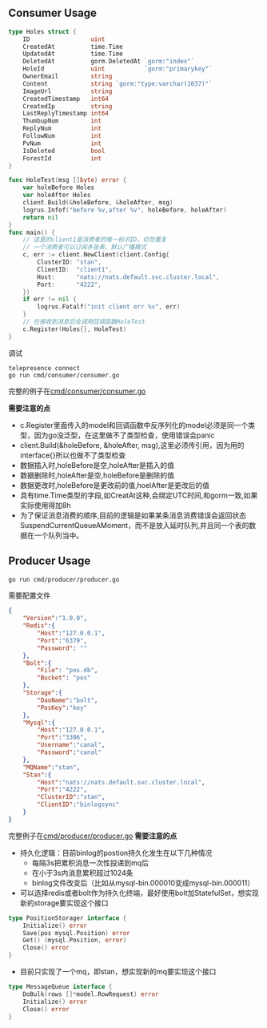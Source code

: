 ## Consumer Usage
``` go
type Holes struct {
	ID                 uint
	CreatedAt          time.Time
	UpdatedAt          time.Time
	DeletedAt          gorm.DeletedAt `gorm:"index"`
	HoleId             uint           `gorm:"primarykey"`
	OwnerEmail         string
	Content            string `gorm:"type:varchar(1037)"`
	ImageUrl           string
	CreatedTimestamp   int64
	CreatedIp          string
	LastReplyTimestamp int64
	ThumbupNum         int
	ReplyNum           int
	FollowNum          int
	PvNum              int
	IsDeleted          bool
	ForestId           int 
}

func HoleTest(msg []byte) error {
	var holeBefore Holes
	var holeAfter Holes
	client.Build(&holeBefore, &holeAfter, msg)
	logrus.Infof("before %v,after %v", holeBefore, holeAfter)
	return nil
}
func main() {
    // 这里的client1是消费者的唯一标识ID，切勿重复
    // 一个消费者可以订阅多张表，默认广播模式
    c, err := client.NewClient(client.Config{
		ClusterID: "stan",
		ClientID:  "client1",
		Host:      "nats://nats.default.svc.cluster.local",
		Port:      "4222",
	})
    if err != nil {
	    logrus.Fatalf("init client err %v", err)
    }
    // 在接收到消息后会调用回调函数HoleTest
    c.Register(Holes{}, HoleTest)
}
```
调试
```shell
telepresence connect
go run cmd/consumer/consumer.go
```
完整的例子在[cmd/consumer/consumer.go](./cmd/consumer/consumer.go)

**需要注意的点**
- c.Register里面传入的model和回调函数中反序列化的model必须是同一个类型，因为go没泛型，在这里做不了类型检查，使用错误会panic
- client.Build(&holeBefore, &holeAfter, msg),这里必须传引用，因为用的interface{}所以也做不了类型检查
- 数据插入时,holeBefore是空,holeAfter是插入的值
- 数据删除时,holeAfter是空,holeBefore是删除的值
- 数据更改时,holeBefore是更改前的值,hoelAfter是更改后的值
- 具有time.Time类型的字段,如CreatAt这种,会绑定UTC时间,和gorm一致,如果实际使用得加8h
- 为了保证消息消费的顺序,目前的逻辑是如果某条消息消费错误会返回状态SuspendCurrentQueueAMoment，而不是放入延时队列,并且同一个表的数据在一个队列当中。
## Producer Usage
```bash
go run cmd/producer/producer.go
```
需要配置文件
```json
{
    "Version":"1.0.0",
    "Redis":{
        "Host":"127.0.0.1",
        "Port":"6379",
        "Password": ""
    },
    "Bolt":{
		"File": "pos.db",
		"Bucket": "pos"
	},
    "Storage":{
        "DaoName":"bolt",
        "PosKey":"key"
    },
    "Mysql":{
        "Host":"127.0.0.1",
        "Port":"3306",
        "Username":"canal",
        "Password":"canal"
    },
    "MQName":"stan",
    "Stan":{
        "Host":"nats://nats.default.svc.cluster.local",
        "Port":"4222",
        "ClusterID":"stan",
        "ClientID":"binlogsync"
    }
}
```
完整例子在[cmd/producer/producer.go](./cmd/producer/producer.go)
**需要注意的点**
- 持久化逻辑：目前binlog的postion持久化发生在以下几种情况
    - 每隔3s把累积消息一次性投递到mq后
    - 在小于3s内消息累积超过1024条
    - binlog文件改变后（比如从mysql-bin.000010变成mysql-bin.000011）
- 可以选择redis或者bolt作为持久化终端，最好使用bolt加StatefulSet，想实现新的storage要实现这个接口
```go
type PositionStorager interface {
	Initialize() error
	Save(pos mysql.Position) error
	Get() (mysql.Position, error)
	Close() error
}
```
- 目前只实现了一个mq，即stan，想实现新的mq要实现这个接口
```go 
type MessageQueue interface {
	DoBulk(rows []*model.RowRequest) error
	Initialize() error
	Close() error
}
```